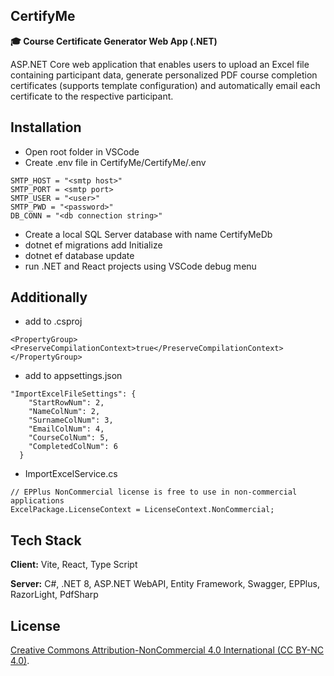 ## CertifyMe

**🎓 Course Certificate Generator Web App (.NET)**

ASP.NET Core web application that enables users to upload an Excel file containing participant data, generate personalized PDF course completion certificates (supports template configuration) and automatically email each certificate to the respective participant.
## Installation
- Open root folder in VSCode
- Create .env file in CertifyMe/CertifyMe/.env
```
SMTP_HOST = "<smtp host>"
SMTP_PORT = <smtp port>
SMTP_USER = "<user>"
SMTP_PWD = "<password>"
DB_CONN = "<db connection string>"
```
- Create a local SQL Server database with name CertifyMeDb
- dotnet ef migrations add Initialize
- dotnet ef database update
- run .NET and React projects using VSCode debug menu

## Additionally
- add to .csproj
```
<PropertyGroup><PreserveCompilationContext>true</PreserveCompilationContext></PropertyGroup>
```

- add to appsettings.json
```
"ImportExcelFileSettings": {
    "StartRowNum": 2,
    "NameColNum": 2,
    "SurnameColNum": 3,
    "EmailColNum": 4,
    "CourseColNum": 5,
    "CompletedColNum": 6
  }
```

- ImportExcelService.cs
```
// EPPlus NonCommercial license is free to use in non-commercial applications            
ExcelPackage.LicenseContext = LicenseContext.NonCommercial;
```
## Tech Stack

**Client:** Vite, React, Type Script

**Server:** C#, .NET 8, ASP.NET WebAPI, Entity Framework, Swagger, EPPlus, RazorLight, PdfSharp


## License

[Creative Commons Attribution-NonCommercial 4.0 International (CC BY-NC 4.0)](https://creativecommons.org/licenses/by-nc/4.0/).
